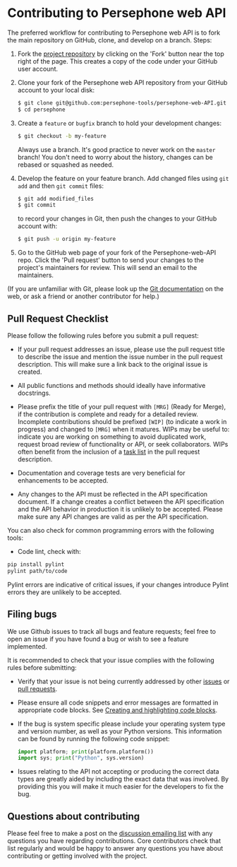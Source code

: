 
Contributing to Persephone web API
==================================

The preferred workflow for contributing to Persephone web API is to fork the
main repository on GitHub, clone, and develop on a branch. Steps:

1. Fork the [project repository](https://github.com/persephone-tools/persephone-web-API)
   by clicking on the 'Fork' button near the top right of the page. This creates
   a copy of the code under your GitHub user account.

2. Clone your fork of the Persephone web API repository from your GitHub account to your local disk:

   ```bash
   $ git clone git@github.com:persephone-tools/persephone-web-API.git
   $ cd persephone
   ```

3. Create a ``feature`` or ``bugfix`` branch to hold your development changes:

   ```bash
   $ git checkout -b my-feature
   ```

   Always use a branch. It's good practice to never work on the ``master`` branch!
   You don't need to worry about the history, changes can be rebased or squashed as needed.

4. Develop the feature on your feature branch. Add changed files using ``git add`` and then ``git commit`` files:

   ```bash
   $ git add modified_files
   $ git commit
   ```

   to record your changes in Git, then push the changes to your GitHub account with:

   ```bash
   $ git push -u origin my-feature
   ```

5. Go to the GitHub web page of your fork of the Persephone-web-API repo. Click the
  'Pull request' button to send your changes to the project's maintainers for
  review. This will send an email to the maintainers.

(If you are unfamiliar with Git, please look up the
[Git documentation](https://git-scm.com/documentation) on the web, or ask a friend or another contributor for help.)

Pull Request Checklist
----------------------

Please follow the following rules before you submit a pull request:

- If your pull request addresses an issue, please use the pull request title
  to describe the issue and mention the issue number in the pull request description.
  This will make sure a link back to the original issue is created.

- All public functions and methods should ideally have informative docstrings.

- Please prefix the title of your pull request with `[MRG]` (Ready for
  Merge), if the contribution is complete and ready for a detailed review.
  Incomplete contributions should be prefixed `[WIP]` (to indicate a work
  in progress) and changed to `[MRG]` when it matures. WIPs may be useful
  to: indicate you are working on something to avoid duplicated work,
  request broad review of functionality or API, or seek collaborators.
  WIPs often benefit from the inclusion of a
  [task list](https://github.com/blog/1375-task-lists-in-gfm-issues-pulls-comments)
  in the pull request description.

- Documentation and coverage tests are very beneficial for enhancements to be accepted.

- Any changes to the API must be reflected in the API specification document. If a
  change creates a conflict between the API specification and the API behavior in production
  it is unlikely to be accepted. Please make sure any API changes are valid as per the API
  specification.

You can also check for common programming errors with the following tools:

- Code lint, check with:

```bash
pip install pylint
pylint path/to/code
```

Pylint errors are indicative of critical issues, if your changes introduce Pylint errors they are unlikely to be accepted.

Filing bugs
-----------

We use Github issues to track all bugs and feature requests; feel free to
open an issue if you have found a bug or wish to see a feature implemented.

It is recommended to check that your issue complies with the
following rules before submitting:

- Verify that your issue is not being currently addressed by other
  [issues](https://github.com/persephone-tools/persephone-web-API/issues?q=)
  or [pull requests](https://github.com/persephone-tools/persephone-web-API/pulls?q=).

- Please ensure all code snippets and error messages are formatted in
  appropriate code blocks.
  See [Creating and highlighting code blocks](https://help.github.com/articles/creating-and-highlighting-code-blocks).

- If the bug is system specific please include your operating system type and version number,
  as well as your Python versions. This information can be found by running the following code snippet:

  ```python
  import platform; print(platform.platform())
  import sys; print("Python", sys.version)
  ```

- Issues relating to the API not accepting or producing the correct data types are greatly aided by including the exact data that was involved.
  By providing this you will make it much easier for the developers to fix the bug.

Questions about contributing
----------------------------

Please feel free to make a post on the [discussion emailing list](https://lists.persephone-asr.org/postorius/lists/discuss.lists.persephone-asr.org/) 
with any questions you have regarding contributions. Core contributors check that list regularly and would be happy to answer any questions you have about contributing or getting involved with the project.